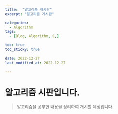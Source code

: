 ```yaml
---
title:  "알고리즘 게시판" 
excerpt: "알고리즘 게시판"

categories:
  - Algorithm
tags:
  - [Blog, Algorithm, C,]

toc: true
toc_sticky: true
 
date: 2022-12-27
last_modified_at: 2022-12-27

---
```



# 알고리즘 시판입니다.
>알고리즘을 공부한 내용을 정리하여 개시할 예정입니다.
